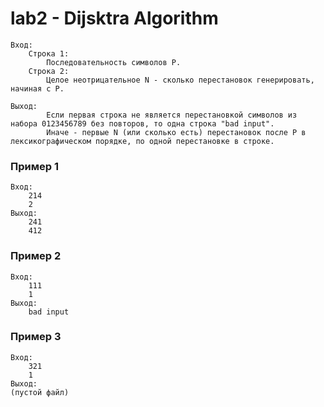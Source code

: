 # lab2 - Dijsktra Algorithm
    Вход:
        Cтрока 1:
            Последовательность символов P.
        Cтрока 2:
            Целое неотрицательное N - сколько перестановок генерировать, начиная с P.

    Выход:
            Если первая строка не является перестановкой символов из набора 0123456789 без повторов, то одна строка "bad input".
            Иначе - первые N (или сколько есть) перестановок после P в лексикографическом порядке, по одной перестановке в строке.

### Пример 1
    Вход:
        214
        2
    Выход:
        241
        412

### Пример 2
    Вход:
        111
        1
    Выход:
        bad input

### Пример 3
    Вход:
        321
        1
    Выход:
    (пустой файл)
